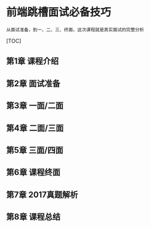 # 前端跳槽面试必备技巧

    从面试准备，到一、二、三、终面，这次课程就是真实面试的完整分析

[TOC]

## 第1章 课程介绍



## 第2章 面试准备



## 第3章 一面/二面



## 第4章 二面/三面



## 第5章 三面/四面




## 第6章 课程终面



## 第7章 2017真题解析




## 第8章 课程总结


